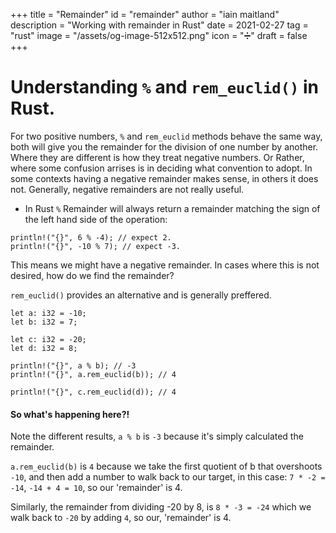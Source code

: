 +++
title = "Remainder"
id = "remainder"
author = "iain maitland"
description = "Working with remainder in Rust"
date = 2021-02-27
tag = "rust"
image = "/assets/og-image-512x512.png"
icon = "➗"
draft = false
+++

# Understanding `%` and `rem_euclid()` in Rust.

For two positive numbers, `%` and `rem_euclid` methods behave the same way, both will give you the remainder for the division of one number by another. Where they are different is how they treat negative numbers. Or Rather, where some confusion arrises is in deciding what convention to adopt. In some contexts having a negative remainder makes sense, in others it does not. Generally, negative remainders are not really useful.

- In Rust `%` Remainder will always return a remainder matching the sign of the left hand side of the operation:
```
println!("{}", 6 % -4); // expect 2.
println!("{}", -10 % 7); // expect -3.
```
This means we might have a negative remainder. In cases where this is not desired, how do we find the remainder?

`rem_euclid()` provides an alternative and is generally preffered.
```
let a: i32 = -10;
let b: i32 = 7;

let c: i32 = -20;
let d: i32 = 8;

println!("{}", a % b); // -3
println!("{}", a.rem_euclid(b)); // 4

println!("{}", c.rem_euclid(d)); // 4
```
#### So what's happening here?!
Note the different results, 
`a % b` is `-3` because it's simply calculated the remainder. 

`a.rem_euclid(b)` is `4` because we take the first quotient of b that overshoots `-10`, and then add a number to walk back to our target, in this case: `7 * -2 = -14`, `-14 + 4 = 10`, so our 'remainder' is 4.

Similarly, the remainder from dividing -20 by 8, is `8 * -3 = -24` which we walk back to `-20` by adding `4`, so our, 'remainder' is 4.